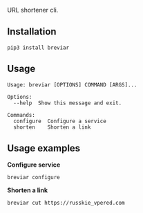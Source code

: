 URL shortener cli.
## Installation
```shell script
pip3 install breviar
```

## Usage 
```
Usage: breviar [OPTIONS] COMMAND [ARGS]...

Options:
  --help  Show this message and exit.

Commands:
  configure  Configure a service
  shorten    Shorten a link
```

## Usage examples

**Configure service**
```shell script
breviar configure
```
**Shorten a link**
 ```shell script
breviar cut https://russkie_vpered.com
```
